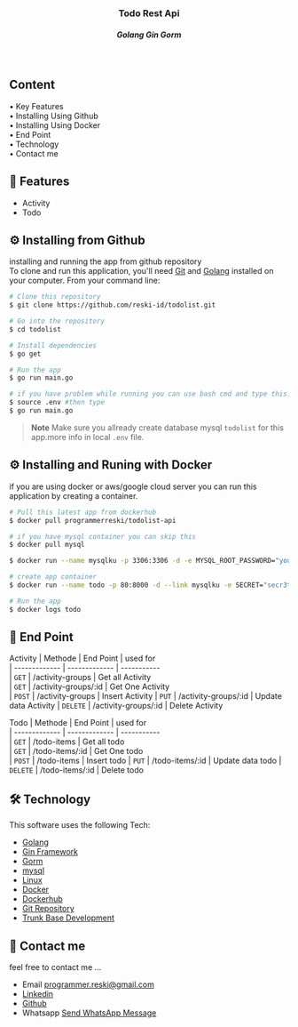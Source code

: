 

<h3 align="center">Todo Rest Api <br>
<h5 align="center" >Golang Gin Gorm<h5>
<br>
</h4>
<p align="left">
<h2>
  Content <br></h2>
  • Key Features <br>
  • Installing Using Github<br>
  • Installing Using Docker<br>
  • End Point<br>
  • Technology<br>
  • Contact me<br>
</p>

## 📱 Features

* Activity
* Todo


## ⚙️ Installing from Github

installing and running the app from github repository <br>
To clone and run this application, you'll need [Git](https://git-scm.com) and [Golang](https://go.dev/dl/) installed on your computer. From your command line:

```bash
# Clone this repository
$ git clone https://github.com/reski-id/todolist.git

# Go into the repository
$ cd todolist

# Install dependencies
$ go get

# Run the app
$ go run main.go

# if you have problem while running you can use bash cmd and type this..
$ source .env #then type 
$ go run main.go 
```

> **Note**
> Make sure you allready create database mysql `todolist` for this app.more info in local `.env` file.


## ⚙️ Installing and Runing with Docker
if you are using docker or aws/google cloud server you can run this application by creating a container. <br>

```bash
# Pull this latest app from dockerhub 
$ docker pull programmerreski/todolist-api

# if you have mysql container you can skip this
$ docker pull mysql

$ docker run --name mysqlku -p 3306:3306 -d -e MYSQL_ROOT_PASSWORD="yourmysqlpassword" mysql 

# create app container
$ docker run --name todo -p 80:8000 -d --link mysqlku -e SECRET="secr3t" -e SERVERPORT=8000 -e Name="todo" -e Address=mysqlku -e Port=3306 -e Username="root" -e Password="yourmysqlpassword" programmerreski/todolist-api

# Run the app
$ docker logs todo
```

## 📜 End Point  

Activity
| Methode       | End Point      | used for            
| ------------- | -------------  | -----------                  
| `GET`         | /activity-groups            | Get all Activity      
| `GET`         | /activity-groups/:id         | Get One Activity          
| `POST`        | /activity-groups              | Insert Activity 
| `PUT`         | /activity-groups/:id         | Update data Activity
| `DELETE`      | /activity-groups/:id         | Delete Activity  

Todo
| Methode       | End Point      | used for            
| ------------- | -------------  | -----------                  
| `GET`         | /todo-items           | Get all todo      
| `GET`         | /todo-items/:id         | Get One todo          
| `POST`        | /todo-items              | Insert todo 
| `PUT`         | /todo-items/:id         | Update data todo
| `DELETE`      | /todo-items/:id        | Delete todo  


## 🛠️ Technology

This software uses the following Tech:

- [Golang](https://go.dev/dl/)
- [Gin Framework](https://gin-gonic.com/)
- [Gorm](https://gorm.io/index.html)
- [mysql](https://www.mysql.com/)
- [Linux](https://www.linux.com/)
- [Docker](https://www.docker.com/)
- [Dockerhub](https://hub.docker.com/u/programmerreski)
- [Git Repository](https://github.com/reski-id)
- [Trunk Base Development](https://trunkbaseddevelopment.com/)


## 📱 Contact me
feel free to contact me ... 
- Email programmer.reski@gmail.com 
- [Linkedin](https://www.linkedin.com/in/reski-id)
- [Github](https://github.com/reski-id)
- Whatsapp <a href="https://wa.me/+6281261478432?text=Hello">Send WhatsApp Message</a>

